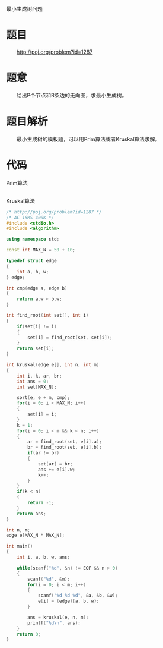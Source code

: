 最小生成树问题
<!-- more -->

# 题目
&emsp;&emsp;<http://poj.org/problem?id=1287>

# 题意
&emsp;&emsp;给出P个节点和R条边的无向图，求最小生成树。

# 题目解析
&emsp;&emsp;最小生成树的模板题，可以用Prim算法或者Kruskal算法求解。

# 代码
Prim算法
```cpp

```

Kruskal算法
```cpp
/* http://poj.org/problem?id=1287 */
/* AC 16MS 400K */
#include <stdio.h>
#include <algorithm>

using namespace std;

const int MAX_N = 50 + 10;

typedef struct edge
{
	int a, b, w;
} edge;

int cmp(edge a, edge b)
{
	return a.w < b.w;
}

int find_root(int set[], int i)
{
	if(set[i] != i)
	{
		set[i] = find_root(set, set[i]);
	}
	return set[i];
}

int kruskal(edge e[], int n, int m)
{
	int i, k, ar, br;
	int ans = 0;
	int set[MAX_N];

	sort(e, e + m, cmp);
	for(i = 0; i < MAX_N; i++)
	{
		set[i] = i;
	}
	k = 1;
	for(i = 0; i < m && k < n; i++)
	{
		ar = find_root(set, e[i].a);
		br = find_root(set, e[i].b);
		if(ar != br)
		{
			set[ar] = br;
			ans += e[i].w;
			k++;
		}
	}
	if(k < n)
	{
		return -1;
	}
	return ans;
}

int n, m;
edge e[MAX_N * MAX_N];

int main()
{
	int i, a, b, w, ans;

	while(scanf("%d", &n) != EOF && n > 0)
	{
		scanf("%d", &m);
		for(i = 0; i < m; i++)
		{
			scanf("%d %d %d", &a, &b, &w);
			e[i] = (edge){a, b, w};
		}

		ans = kruskal(e, n, m);
		printf("%d\n", ans);
	}
	return 0;
}

```